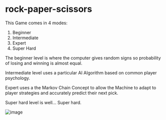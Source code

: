 # rock-paper-scissors
This Game comes in 4 modes:

1. Beginner
2. Intermediate
3. Expert
4. Super Hard

The beginner level is where the computer gives random signs so probability of losing and winning is almost equal.

Intermediate level uses a particular AI Algorithm based on common player psychology.

Expert uses a the Markov Chain Concept to allow the Machine to adapt to player strategies and accurately predict their next pick. 

Super hard level is well... Super hard.

![image](https://github.com/harshvardhan2002/rock-paper-scissors/assets/76556011/c67f542d-bc76-48fc-be19-a293bd2bfd64)
